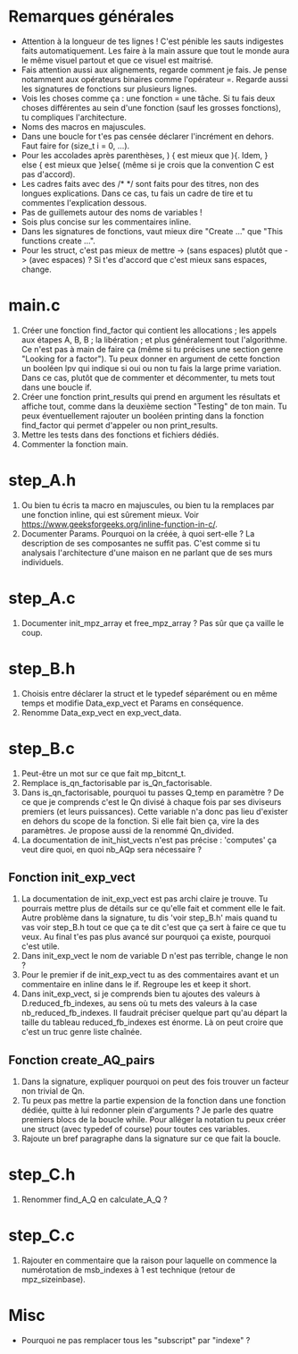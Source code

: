# Remarques générales
- Attention à la longueur de tes lignes ! C'est pénible les sauts indigestes
  faits automatiquement. Les faire à la main assure que tout le monde aura le
  même visuel partout et que ce visuel est maitrisé.
- Fais attention aussi aux alignements, regarde comment je fais. Je pense
  notamment aux opérateurs binaires comme l'opérateur =. Regarde aussi les
  signatures de fonctions sur plusieurs lignes.
- Vois les choses comme ça : une fonction = une tâche. Si tu fais deux choses
  différentes au sein d'une fonction (sauf les grosses fonctions), tu
  compliques l'architecture.
- Noms des macros en majuscules.
- Dans une boucle for t'es pas censée déclarer l'incrément en dehors. Faut
  faire for (size_t i = 0, …).
- Pour les accolades après parenthèses, ) { est mieux que ){. Idem, } else {
  est mieux que }else{ (même si je crois que la convention C est pas d'accord).
- Les cadres faits avec des /* */ sont faits pour des titres, non des longues
  explications. Dans ce cas, tu fais un cadre de tire et tu commentes
  l'explication dessous.
- Pas de guillemets autour des noms de variables !
- Sois plus concise sur les commentaires inline.
- Dans les signatures de fonctions, vaut mieux dire "Create …" que "This
  functions create …".
- Pour les struct, c'est pas mieux de mettre -> (sans espaces) plutôt que  ->
  (avec espaces) ? Si t'es d'accord que c'est mieux sans espaces, change.

# main.c
1. Créer une fonction find_factor qui contient les allocations ; les appels aux
   étapes A, B, B ; la libération ; et plus généralement tout l'algorithme. Ce
   n'est pas à main de faire ça (même si tu précises une section genre "Looking
   for a factor"). Tu peux donner en argument de cette fonction un booléen lpv
   qui indique si oui ou non tu fais la large prime variation. Dans ce cas,
   plutôt que de commenter et décommenter, tu mets tout dans une boucle if.
2. Créer une fonction print_results qui prend en argument les résultats et
   affiche tout, comme dans la deuxième section "Testing" de ton main. Tu peux
   éventuellement rajouter un booléen printing dans la fonction find_factor qui
   permet d'appeler ou non print_results.
3. Mettre les tests dans des fonctions et fichiers dédiés.
4. Commenter la fonction main.

# step_A.h
1. Ou bien tu écris ta macro en majuscules, ou bien tu la remplaces par une
   fonction inline, qui est sûrement mieux. Voir
   https://www.geeksforgeeks.org/inline-function-in-c/.
1. Documenter Params. Pourquoi on la créée, à quoi sert-elle ? La description
   de ses composantes ne suffit pas. C'est comme si tu analysais l'architecture
   d'une maison en ne parlant que de ses murs individuels.

# step_A.c
1. Documenter init_mpz_array et free_mpz_array ? Pas sûr que ça vaille le coup.

# step_B.h
1. Choisis entre déclarer la struct et le typedef séparément ou en même temps
   et modifie Data_exp_vect et Params en conséquence.
2. Renomme Data_exp_vect en exp_vect_data.

# step_B.c
1. Peut-être un mot sur ce que fait mp_bitcnt_t.
2. Remplace is_qn_factorisable par is_Qn_factorisable.
3. Dans is_qn_factorisable, pourquoi tu passes Q_temp en paramètre ? De ce que
   je comprends c'est le Qn divisé à chaque fois par ses diviseurs premiers (et
   leurs puissances). Cette variable n'a donc pas lieu d'exister en dehors du
   scope de la fonction. Si elle fait bien ça, vire la des paramètres. Je
   propose aussi de la renommé Qn_divided.
4. La documentation de init_hist_vects n'est pas précise : 'computes' ça veut
   dire quoi, en quoi nb_AQp sera nécessaire ?
## Fonction init_exp_vect
1. La documentation de init_exp_vect est pas archi claire je trouve. Tu
   pourrais mettre plus de détails sur ce qu'elle fait et comment elle le fait.
   Autre problème dans la signature, tu dis 'voir step_B.h' mais quand tu vas
   voir step_B.h tout ce que ça te dit c'est que ça sert à faire ce que tu
   veux. Au final t'es pas plus avancé sur pourquoi ça existe, pourquoi c'est
   utile.
2. Dans init_exp_vect le nom de variable D n'est pas terrible, change le non ?
3. Pour le premier if de init_exp_vect tu as des commentaires avant et un
   commentaire en inline dans le if. Regroupe les et keep it short.
4. Dans init_exp_vect, si je comprends bien tu ajoutes des valeurs à
   D.reduced_fb_indexes, au sens où tu mets des valeurs à la case
   nb_reduced_fb_indexes. Il faudrait préciser quelque part qu'au départ la
   taille du tableau reduced_fb_indexes est énorme. Là on peut croire que c'est
   un truc genre liste chaînée.
## Fonction create_AQ_pairs
1. Dans la signature, expliquer pourquoi on peut des fois trouver un facteur
   non trivial de Qn.
2. Tu peux pas mettre la partie expension de la fonction dans une fonction
   dédiée, quitte à lui redonner plein d'arguments ? Je parle des quatre
   premiers blocs de la boucle while. Pour alléger la notation tu peux créer
   une struct (avec typedef of course) pour toutes ces variables.
3. Rajoute un bref paragraphe dans la signature sur ce que fait la boucle.

# step_C.h
1. Renommer find_A_Q en calculate_A_Q ?

# step_C.c
1. Rajouter en commentaire que la raison pour laquelle on commence la
   numérotation de msb_indexes à 1 est technique (retour de mpz_sizeinbase).

# Misc
- Pourquoi ne pas remplacer tous les "subscript" par "indexe" ?
